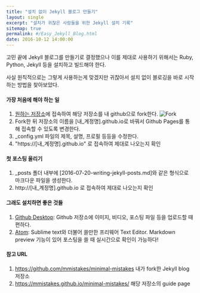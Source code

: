 ```yaml
---
title: "설치 없이 Jekyll 블로그 만들기"
layout: single
excerpt: "설치가 귀찮은 사람들을 위한 Jekyll 설치 기록"
sitemap: true
permalink: #/Easy_Jekyll_Blog.html
date: 2016-10-12 14:00:00
---
```


고민 끝에 Jekyll 블로그를 만들기로 결정했으나 이를 제대로 사용하기 위해서는 Ruby, Python, Jekyll 등을 설치하고 빌드해야 한다.

사실 원칙적으로는 그렇게 사용하는게 맞겠지만 귀찮아서 설치 없이 블로깅을 바로 시작하는 방법을 찾아보았다.

#### 가장 처음에 해야 하는 일
1. [원하는 저장소](https://github.com/mmistakes/minimal-mistakes)에 접속하여 해당 저장소를 내 github으로 fork한다.
![Fork](https://mmistakes.github.io/minimal-mistakes/images/mm-theme-fork-repo.png)
2. Fork한 뒤 저장소의 이름을 [내_계정명].github.io로 바꿔서 Github Pages를 통해 접속할 수 있도록 변경한다.
3. \_config.yml 파일의 제목, 설명, 프로필 등등을 수정한다.
4. "https://[내_계정명].github.io" 로 접속하여 제대로 나오는지 확인

#### 첫 포스팅 올리기
1. \_posts 폴더 내부에 [2016-07-20-writing-jekyll-posts.md]와 같은 형식으로 마크다운 파일을 생성한다.
2. http://[내_계정명].github.io 로 접속하여 제대로 나오는지 확인

#### 그래도 설치하면 좋은 것들
1. [Github Desktop](https://desktop.github.com/): Github 저장소에 이미지, 비디오, 포스팅 파일 등을 업로드할 때 편하다.
2. [Atom](https://atom.io): Sublime text와 더불어 쓸만한 프리웨어 Text Editor. Markdown preview 기능이 있어 포스팅을 쓸 때 실시간으로 확인이 가능하다!


#### 참고 URL
1. https://github.com/mmistakes/minimal-mistakes 내가 fork한 Jekyll blog 저장소
2. https://mmistakes.github.io/minimal-mistakes/ 해당 저장소의 guide page
